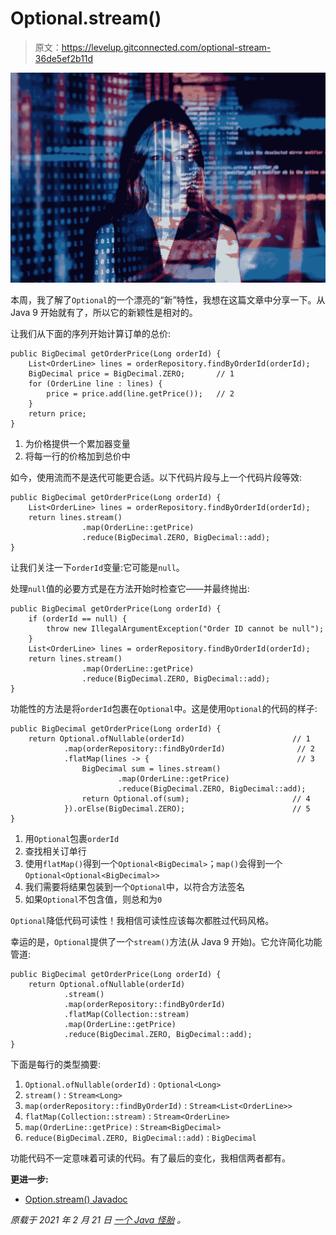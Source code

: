 # Optional.stream()

> 原文：<https://levelup.gitconnected.com/optional-stream-36de5ef2b11d>

![](img/c5c94a17f14bd67d2682e1e95b8da8d1.png)

本周，我了解了`Optional`的一个漂亮的“新”特性，我想在这篇文章中分享一下。从 Java 9 开始就有了，所以它的新颖性是相对的。

让我们从下面的序列开始计算订单的总价:

```
public BigDecimal getOrderPrice(Long orderId) {
    List<OrderLine> lines = orderRepository.findByOrderId(orderId);
    BigDecimal price = BigDecimal.ZERO;       // 1
    for (OrderLine line : lines) {
        price = price.add(line.getPrice());   // 2
    }
    return price;
}
```

1.  为价格提供一个累加器变量
2.  将每一行的价格加到总价中

如今，使用流而不是迭代可能更合适。以下代码片段与上一个代码片段等效:

```
public BigDecimal getOrderPrice(Long orderId) {
    List<OrderLine> lines = orderRepository.findByOrderId(orderId);
    return lines.stream()
                .map(OrderLine::getPrice)
                .reduce(BigDecimal.ZERO, BigDecimal::add);
}
```

让我们关注一下`orderId`变量:它可能是`null`。

处理`null`值的必要方式是在方法开始时检查它——并最终抛出:

```
public BigDecimal getOrderPrice(Long orderId) {
    if (orderId == null) {
        throw new IllegalArgumentException("Order ID cannot be null");
    }
    List<OrderLine> lines = orderRepository.findByOrderId(orderId);
    return lines.stream()
                .map(OrderLine::getPrice)
                .reduce(BigDecimal.ZERO, BigDecimal::add);
}
```

功能性的方法是将`orderId`包裹在`Optional`中。这是使用`Optional`的代码的样子:

```
public BigDecimal getOrderPrice(Long orderId) {
    return Optional.ofNullable(orderId)                        // 1    
            .map(orderRepository::findByOrderId)                // 2   
            .flatMap(lines -> {                                 // 3  
                BigDecimal sum = lines.stream()
                        .map(OrderLine::getPrice)
                        .reduce(BigDecimal.ZERO, BigDecimal::add);
                return Optional.of(sum);                       // 4     
            }).orElse(BigDecimal.ZERO);                        // 5    
}
```

1.  用`Optional`包裹`orderId`
2.  查找相关订单行
3.  使用`flatMap()`得到一个`Optional<BigDecimal>`；`map()`会得到一个`Optional<Optional<BigDecimal>>`
4.  我们需要将结果包装到一个`Optional`中，以符合方法签名
5.  如果`Optional`不包含值，则总和为`0`

`Optional`降低代码可读性！我相信可读性应该每次都胜过代码风格。

幸运的是，`Optional`提供了一个`stream()`方法(从 Java 9 开始)。它允许简化功能管道:

```
public BigDecimal getOrderPrice(Long orderId) {
    return Optional.ofNullable(orderId)
            .stream()
            .map(orderRepository::findByOrderId)
            .flatMap(Collection::stream)
            .map(OrderLine::getPrice)
            .reduce(BigDecimal.ZERO, BigDecimal::add);
}
```

下面是每行的类型摘要:

1.  `Optional.ofNullable(orderId)` : `Optional<Long>`
2.  `stream()` : `Stream<Long>`
3.  `map(orderRepository::findByOrderId)` : `Stream<List<OrderLine>>`
4.  `flatMap(Collection::stream)` : `Stream<OrderLine>`
5.  `map(OrderLine::getPrice)` : `Stream<BigDecimal>`
6.  `reduce(BigDecimal.ZERO, BigDecimal::add)` : `BigDecimal`

功能代码不一定意味着可读的代码。有了最后的变化，我相信两者都有。

**更进一步:**

*   [Option.stream() Javadoc](https://docs.oracle.com/en/java/javase/15/docs/api/java.base/java/util/Optional.html#stream())

*原载于 2021 年 2 月 21 日* [*一个 Java 怪胎*](https://blog.frankel.ch/optional-stream/) *。*